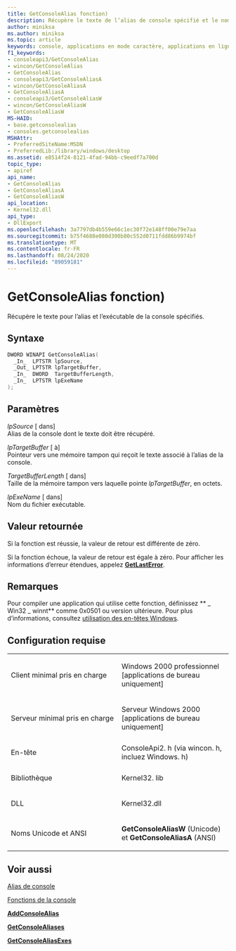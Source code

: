 ```yaml
---
title: GetConsoleAlias fonction)
description: Récupère le texte de l’alias de console spécifié et le nom de l’exécutable.
author: miniksa
ms.author: miniksa
ms.topic: article
keywords: console, applications en mode caractère, applications en ligne de commande, applications Terminal Server, API de console
f1_keywords:
- consoleapi3/GetConsoleAlias
- wincon/GetConsoleAlias
- GetConsoleAlias
- consoleapi3/GetConsoleAliasA
- wincon/GetConsoleAliasA
- GetConsoleAliasA
- consoleapi3/GetConsoleAliasW
- wincon/GetConsoleAliasW
- GetConsoleAliasW
MS-HAID:
- base.getconsolealias
- consoles.getconsolealias
MSHAttr:
- PreferredSiteName:MSDN
- PreferredLib:/library/windows/desktop
ms.assetid: e8514f24-8121-4fad-94bb-c9eedf7a700d
topic_type:
- apiref
api_name:
- GetConsoleAlias
- GetConsoleAliasA
- GetConsoleAliasW
api_location:
- Kernel32.dll
api_type:
- DllExport
ms.openlocfilehash: 3a7797db4b559e66c1ec30f72e148ff00e79e7aa
ms.sourcegitcommit: b75f4688e080d300b80c552d0711fdd86b9974bf
ms.translationtype: MT
ms.contentlocale: fr-FR
ms.lasthandoff: 08/24/2020
ms.locfileid: "89059181"
---
```

# <a name="getconsolealias-function"></a>GetConsoleAlias fonction)


Récupère le texte pour l’alias et l’exécutable de la console spécifiés.

<a name="syntax"></a>Syntaxe
------

```C
DWORD WINAPI GetConsoleAlias(
  _In_  LPTSTR lpSource,
  _Out_ LPTSTR lpTargetBuffer,
  _In_  DWORD  TargetBufferLength,
  _In_  LPTSTR lpExeName
);
```

<a name="parameters"></a>Paramètres
----------

*lpSource* \[ dans\]  
Alias de la console dont le texte doit être récupéré.

*lpTargetBuffer* \[ à\]  
Pointeur vers une mémoire tampon qui reçoit le texte associé à l’alias de la console.

*TargetBufferLength* \[ dans\]  
Taille de la mémoire tampon vers laquelle pointe *lpTargetBuffer*, en octets.

*lpExeName* \[ dans\]  
Nom du fichier exécutable.

<a name="return-value"></a>Valeur retournée
------------

Si la fonction est réussie, la valeur de retour est différente de zéro.

Si la fonction échoue, la valeur de retour est égale à zéro. Pour afficher les informations d’erreur étendues, appelez [**GetLastError**](https://msdn.microsoft.com/library/windows/desktop/ms679360).

<a name="remarks"></a>Remarques
-------

Pour compiler une application qui utilise cette fonction, définissez ** \_ Win32 \_ winnt** comme 0x0501 ou version ultérieure. Pour plus d’informations, consultez [utilisation des en-têtes Windows](https://msdn.microsoft.com/library/windows/desktop/aa383745).

<a name="requirements"></a>Configuration requise
------------

<table>
<colgroup>
<col width="50%" />
<col width="50%" />
</colgroup>
<tbody>
<tr class="odd">
<td><p>Client minimal pris en charge</p></td>
<td><p>Windows 2000 professionnel [applications de bureau uniquement]</p></td>
</tr>
<tr class="even">
<td><p>Serveur minimal pris en charge</p></td>
<td><p>Serveur Windows 2000 [applications de bureau uniquement]</p></td>
</tr>
<tr class="odd">
<td><p>En-tête</p></td>
<td>ConsoleApi2. h (via wincon. h, incluez Windows. h)</td>
</tr>
<tr class="even">
<td><p>Bibliothèque</p></td>
<td>Kernel32. lib</td>
</tr>
<tr class="odd">
<td><p>DLL</p></td>
<td>Kernel32.dll</td>
</tr>
<tr class="even">
<td><p>Noms Unicode et ANSI</p></td>
<td><p><strong>GetConsoleAliasW</strong> (Unicode) et <strong>GetConsoleAliasA</strong> (ANSI)</p></td>
</tr>
<tr class="odd">
</tr>
<tr class="even">
</tr>
<tr class="odd">
</tr>
<tr class="even">
</tr>
</tbody>
</table>

## <a name="span-idsee_alsospansee-also"></a><span id="see_also"></span>Voir aussi


[Alias de console](console-aliases.md)

[Fonctions de la console](console-functions.md)

[**AddConsoleAlias**](addconsolealias.md)

[**GetConsoleAliases**](getconsolealiases.md)

[**GetConsoleAliasExes**](getconsolealiasexes.md)

 

 





